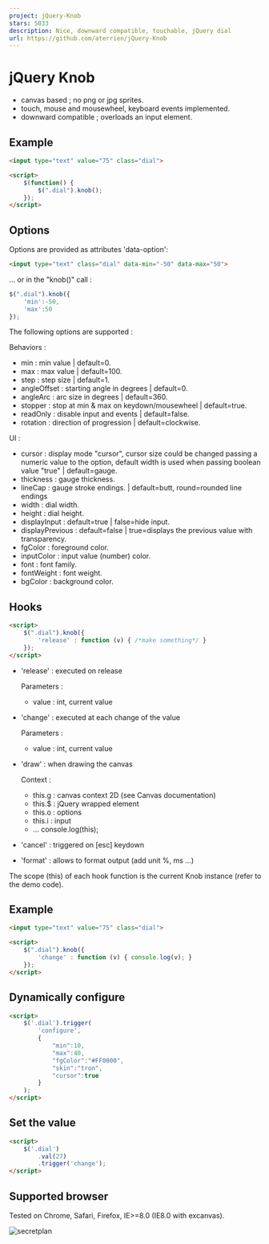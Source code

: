 ```yaml
---
project: jQuery-Knob
stars: 5033
description: Nice, downward compatible, touchable, jQuery dial
url: https://github.com/aterrien/jQuery-Knob
---
```


jQuery Knob
=============

- canvas based ; no png or jpg sprites.
- touch, mouse and mousewheel, keyboard events implemented.
- downward compatible ; overloads an input element.

Example
-------

```html
<input type="text" value="75" class="dial">

<script>
    $(function() {
        $(".dial").knob();
    });
</script>
```

Options
-------

Options are provided as attributes 'data-option':

```html
<input type="text" class="dial" data-min="-50" data-max="50">
```

... or in the "knob()" call :

```javascript
$(".dial").knob({
    'min':-50,
    'max':50
});
```

The following options are supported :

Behaviors :
* min : min value | default=0.
* max : max value | default=100.
* step : step size | default=1.
* angleOffset : starting angle in degrees | default=0.
* angleArc : arc size in degrees | default=360.
* stopper : stop at min & max on keydown/mousewheel | default=true.
* readOnly : disable input and events | default=false.
* rotation : direction of progression | default=clockwise.

UI :
* cursor : display mode "cursor", cursor size could be changed passing a numeric value to the option, default width is used when passing boolean value "true" | default=gauge.
* thickness : gauge thickness.
* lineCap : gauge stroke endings. | default=butt, round=rounded line endings
* width : dial width.
* height : dial height.
* displayInput : default=true | false=hide input.
* displayPrevious : default=false | true=displays the previous value with transparency.
* fgColor : foreground color.
* inputColor : input value (number) color.
* font : font family.
* fontWeight : font weight.
* bgColor : background color.

Hooks
-------

```html
<script>
    $(".dial").knob({
        'release' : function (v) { /*make something*/ }
    });
</script>
```

* 'release' : executed on release

    Parameters :
    + value : int, current value

* 'change' : executed at each change of the value

    Parameters :
    + value : int, current value

* 'draw' : when drawing the canvas

    Context :
    - this.g : canvas context 2D (see Canvas documentation)
    - this.$ : jQuery wrapped element
    - this.o : options
    - this.i : input
    - ... console.log(this);

* 'cancel' : triggered on [esc] keydown

* 'format' : allows to format output (add unit %, ms ...)

The scope (this) of each hook function is the current Knob instance (refer to the demo code).

Example
-------

```html
<input type="text" value="75" class="dial">

<script>
    $(".dial").knob({
        'change' : function (v) { console.log(v); }
    });
</script>
```

Dynamically configure
-------

```html
<script>
    $('.dial').trigger(
        'configure',
        {
            "min":10,
            "max":40,
            "fgColor":"#FF0000",
            "skin":"tron",
            "cursor":true
        }
    );
</script>
```

Set the value
-------

```html
<script>
    $('.dial')
        .val(27)
        .trigger('change');
</script>
```

Supported browser
-------

Tested on Chrome, Safari, Firefox, IE>=8.0 (IE8.0 with excanvas).

![secretplan](https://raw.github.com/aterrien/jQuery-Knob/master/secretplan.jpg)

